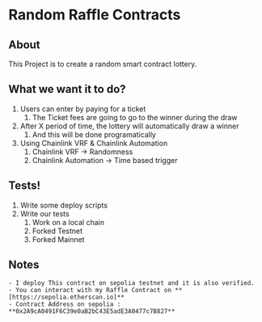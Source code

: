 # Random Raffle Contracts

## About

This Project is to create a random smart contract lottery.

## What we want it to do?

1. Users can enter by paying for a ticket
    1. The Ticket fees are going to go to the winner during the draw
2. After X period of time, the lottery will automatically draw a winner
    1. And this will be done programatically
3. Using Chainlink VRF & Chainlink Automation
    1. Chainlink VRF -> Randomness
    2. Chainlink Automation -> Time based trigger

## Tests!

1. Write some deploy scripts
2. Write our tests
    1. Work on a local chain
    2. Forked Testnet
    3. Forked Mainnet

## Notes
    - I deploy This contract on sepolia testnet and it is also verified.
    - You can interact with my Raffle Contract on **[https://sepolia.etherscan.io]**
    - Contract Address on sepolia : **0x2A9cA0491F6C39e0aB2bC43E5adE3A0477c7B827**
